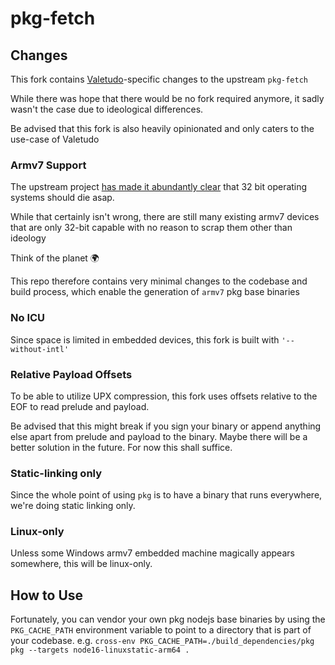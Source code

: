 # pkg-fetch

## Changes

This fork contains [Valetudo](https://github.com/Hypfer/Valetudo)-specific changes to the upstream `pkg-fetch`

While there was hope that there would be no fork required anymore, it sadly wasn't the case due to ideological differences.

Be advised that this fork is also heavily opinionated and only caters to the use-case of Valetudo

### Armv7 Support

The upstream project [has made it abundantly clear](https://github.com/vercel/pkg-fetch/issues/109#issuecomment-831393241)
that 32 bit operating systems should die asap.

While that certainly isn't wrong, there are still many existing armv7 devices that are only 32-bit capable
with no reason to scrap them other than ideology

Think of the planet 🌍

This repo therefore contains very minimal changes to the codebase and build process, which enable the generation of
`armv7` pkg base binaries

### No ICU

Since space is limited in embedded devices, this fork is built with `'--without-intl'`

### Relative Payload Offsets

To be able to utilize UPX compression, this fork uses offsets relative to the EOF to read prelude and payload.

Be advised that this might break if you sign your binary or append anything else apart from prelude and payload to the
binary. Maybe there will be a better solution in the future. For now this shall suffice.

### Static-linking only

Since the whole point of using `pkg` is to have a binary that runs everywhere, we're doing static linking only.

### Linux-only

Unless some Windows armv7 embedded machine magically appears somewhere, this will be linux-only.

## How to Use

Fortunately, you can vendor your own pkg nodejs base binaries by using the `PKG_CACHE_PATH` environment variable to point
to a directory that is part of your codebase. e.g. `cross-env PKG_CACHE_PATH=./build_dependencies/pkg pkg --targets node16-linuxstatic-arm64 .`

